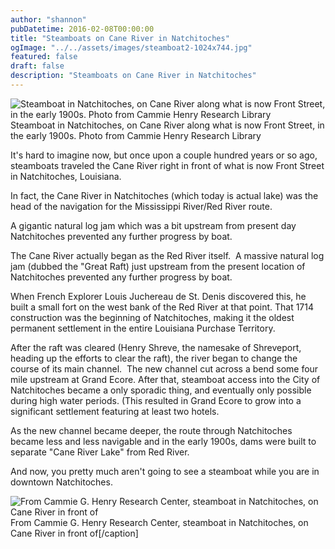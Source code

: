 ```yaml
---
author: "shannon"
pubDatetime: 2016-02-08T00:00:00
title: "Steamboats on Cane River in Natchitoches"
ogImage: "../../assets/images/steamboat2-1024x744.jpg"
featured: false
draft: false
description: "Steamboats on Cane River in Natchitoches"
---
```


![Steamboat in Natchitoches, on Cane River along what is now Front Street, in the early 1900s. Photo from Cammie Henry Research Library](@assets/images/steamboat2-1024x744.jpg) Steamboat in Natchitoches, on Cane River along what is now Front Street, in the early 1900s. Photo from Cammie Henry Research Library

It's hard to imagine now, but once upon a couple hundred years or so ago, steamboats traveled the Cane River right in front of what is now Front Street in Natchitoches, Louisiana.

In fact, the Cane River in Natchitoches (which today is actual lake) was the head of the navigation for the Mississippi River/Red River route.

A gigantic natural log jam which was a bit upstream from present day Natchitoches prevented any further progress by boat.

The Cane River actually began as the Red River itself.  A massive natural log jam (dubbed the "Great Raft) just upstream from the present location of Natchitoches prevented any further progress by boat.

When French Explorer Louis Juchereau de St. Denis discovered this, he built a small fort on the west bank of the Red River at that point. That 1714 construction was the beginning of Natchitoches, making it the oldest permanent settlement in the entire Louisiana Purchase Territory.

After the raft was cleared (Henry Shreve, the namesake of Shreveport, heading up the efforts to clear the raft), the river began to change the course of its main channel.  The new channel cut across a bend some four mile upstream at Grand Ecore. After that, steamboat access into the City of Natchitoches became a only sporadic thing, and eventually only possible during high water periods. (This resulted in Grand Ecore to grow into a significant settlement featuring at least two hotels.

As the new channel became deeper, the route through Natchitoches became less and less navigable and in the early 1900s, dams were built to separate "Cane River Lake" from Red River.

And now, you pretty much aren't going to see a steamboat while you are in downtown Natchitoches.

![From Cammie G. Henry Research Center, steamboat in Natchitoches, on Cane River in front of ](@assets/images/steamboat3-1024x797.jpg) From Cammie G. Henry Research Center, steamboat in Natchitoches, on Cane River in front of\[/caption\]